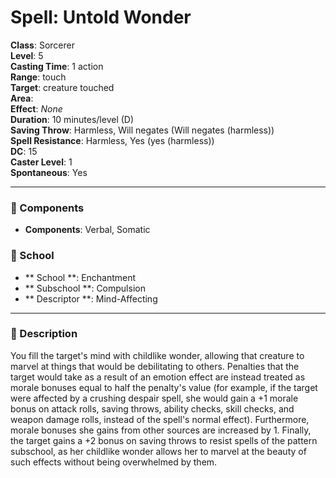 
# Spell: Untold Wonder
**Class**: Sorcerer  
**Level**: 5  
**Casting Time**: 1 action  
**Range**: touch  
**Target**: creature touched  
**Area**:   
**Effect**: _None_  
**Duration**: 10 minutes/level (D)  
**Saving Throw**: Harmless, Will negates (Will negates (harmless))  
**Spell Resistance**: Harmless, Yes (yes (harmless))  
**DC**: 15  
**Caster Level**: 1  
**Spontaneous**: Yes

---

### 🔮 Components
- **Components**: Verbal, Somatic

### 🏫 School
- ** School **: Enchantment
- ** Subschool **: Compulsion
- ** Descriptor **: Mind-Affecting
---

### 📜 Description
You fill the target's mind with childlike wonder, allowing that creature to marvel at things that would be debilitating to others. Penalties that the target would take as a result of an emotion effect are instead treated as morale bonuses equal to half the penalty's value (for example, if the target were affected by a crushing despair spell, she would gain a +1 morale bonus on attack rolls, saving throws, ability checks, skill checks, and weapon damage rolls, instead of the spell's normal effect). Furthermore, morale bonuses she gains from other sources are increased by 1. Finally, the target gains a +2 bonus on saving throws to resist spells of the pattern subschool, as her childlike wonder allows her to marvel at the beauty of such effects without being overwhelmed by them.
